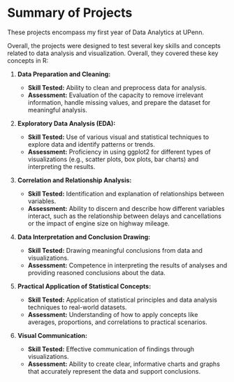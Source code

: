 # Summary of Projects
These projects encompass my first year of Data Analytics at UPenn. 

Overall, the projects were designed to test several key skills and concepts related to data analysis and visualization. Overall, they covered these key concepts in R:

1. **Data Preparation and Cleaning:**
   - **Skill Tested:** Ability to clean and preprocess data for analysis.
   - **Assessment:** Evaluation of the capacity to remove irrelevant information, handle missing values, and prepare the dataset for meaningful analysis.

2. **Exploratory Data Analysis (EDA):**
   - **Skill Tested:** Use of various visual and statistical techniques to explore data and identify patterns or trends.
   - **Assessment:** Proficiency in using ggplot2 for different types of visualizations (e.g., scatter plots, box plots, bar charts) and interpreting the results.

3. **Correlation and Relationship Analysis:**
   - **Skill Tested:** Identification and explanation of relationships between variables.
   - **Assessment:** Ability to discern and describe how different variables interact, such as the relationship between delays and cancellations or the impact of engine size on highway mileage.

4. **Data Interpretation and Conclusion Drawing:**
   - **Skill Tested:** Drawing meaningful conclusions from data and visualizations.
   - **Assessment:** Competence in interpreting the results of analyses and providing reasoned conclusions about the data.

5. **Practical Application of Statistical Concepts:**
   - **Skill Tested:** Application of statistical principles and data analysis techniques to real-world datasets.
   - **Assessment:** Understanding of how to apply concepts like averages, proportions, and correlations to practical scenarios.

6. **Visual Communication:**
   - **Skill Tested:** Effective communication of findings through visualizations.
   - **Assessment:** Ability to create clear, informative charts and graphs that accurately represent the data and support conclusions.
